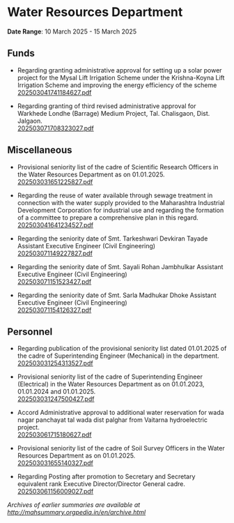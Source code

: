 # Water Resources Department

**Date Range**: 10 March 2025 - 15 March 2025


## Funds
- Regarding granting administrative approval for setting up a solar power project for the Mysal Lift Irrigation Scheme under the Krishna-Koyna Lift Irrigation Scheme and improving the energy efficiency of the scheme\
  [202503041741184627.pdf](https://gr.maharashtra.gov.in/Site/Upload/Government%20Resolutions/English/202503041741184627.pdf)

- Regarding granting of third revised administrative approval for Warkhede Londhe (Barrage) Medium Project, Tal. Chalisgaon, Dist. Jalgaon.\
  [202503071708323027.pdf](https://gr.maharashtra.gov.in/Site/Upload/Government%20Resolutions/English/202503071708323027.pdf)

## Miscellaneous
- Provisional seniority list of the cadre of Scientific Research Officers in the Water Resources Department as on 01.01.2025.\
  [202503031651225827.pdf](https://gr.maharashtra.gov.in/Site/Upload/Government%20Resolutions/English/202503031651225827.pdf)

- Regarding the reuse of water available through sewage treatment in connection with the water supply provided to the Maharashtra Industrial Development Corporation for industrial use and regarding the formation of a committee to prepare a comprehensive plan in this regard.\
  [202503041641234527.pdf](https://gr.maharashtra.gov.in/Site/Upload/Government%20Resolutions/English/202503041641234527.pdf)

- Regarding the seniority date of Smt. Tarkeshwari Devkiran Tayade Assistant Executive Engineer (Civil Engineering)\
  [202503071149227827.pdf](https://gr.maharashtra.gov.in/Site/Upload/Government%20Resolutions/English/202503071149227827....pdf)

- Regarding the seniority date of Smt. Sayali Rohan Jambhulkar Assistant Executive Engineer (Civil Engineering)\
  [202503071151523427.pdf](https://gr.maharashtra.gov.in/Site/Upload/Government%20Resolutions/English/202503071151523427.pdf)

- Regarding the seniority date of Smt. Sarla Madhukar Dhoke Assistant Executive Engineer (Civil Engineering)\
  [202503071154126327.pdf](https://gr.maharashtra.gov.in/Site/Upload/Government%20Resolutions/English/202503071154126327.pdf)

## Personnel
- Regarding publication of the provisional seniority list dated 01.01.2025 of the cadre of Superintending Engineer (Mechanical) in the department.\
  [202503031254313527.pdf](https://gr.maharashtra.gov.in/Site/Upload/Government%20Resolutions/English/202503031254313527.pdf)

- Provisional seniority list of the cadre of Superintending Engineer (Electrical) in the Water Resources Department as on 01.01.2023, 01.01.2024 and 01.01.2025.\
  [202503031247500427.pdf](https://gr.maharashtra.gov.in/Site/Upload/Government%20Resolutions/English/202503031247500427.pdf)

- Accord Administrative approval to additional  water reservation for wada nagar panchayat  tal wada dist palghar from Vaitarna hydroelectric project.\
  [202503061715180627.pdf](https://gr.maharashtra.gov.in/Site/Upload/Government%20Resolutions/English/202503061715180627...pdf)

- Provisional seniority list of the cadre of Soil Survey Officers in the Water Resources Department as on 01.01.2025.\
  [202503031655140327.pdf](https://gr.maharashtra.gov.in/Site/Upload/Government%20Resolutions/English/202503031655140327.pdf)

- Regarding Posting after promotion to Secretary and Secretary equivalent rank Executive Director/Director General cadre.\
  [202503061156009027.pdf](https://gr.maharashtra.gov.in/Site/Upload/Government%20Resolutions/English/202503061156009027.pdf)


*Archives of earlier summaries are available at http://mahsummary.orgpedia.in/en/archive.html*